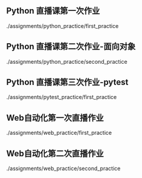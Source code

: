 ## Python 直播课第一次作业

./assignments/python_practice/first_practice

## Python 直播课第二次作业-面向对象

./assignments/python_practice/second_practice

## Python 直播课第三次作业-pytest

./assignments/pytest_practice/first_practice

## Web自动化第一次直播作业

./assignments/web_practice/first_practice

## Web自动化第二次直播作业

./assignments/web_practice/second_practice
